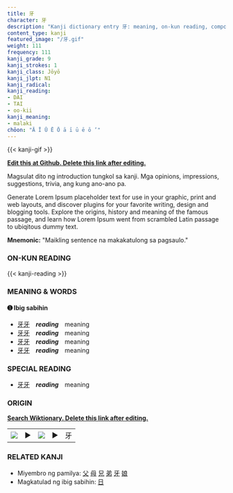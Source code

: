 ```yaml
---
title: 牙
character: 牙
description: "Kanji dictionary entry 牙: meaning, on-kun reading, compounds, origin, related kanji"
content_type: kanji
featured_image: "/牙.gif"
weight: 111
frequency: 111
kanji_grade: 9
kanji_strokes: 1
kanji_class: Jōyō
kanji_jlpt: N1
kanji_radical: 
kanji_reading: 
- DAI
- TAI
- oo-kii
kanji_meaning:
- malaki
chōon: "Ā Ī Ū Ē Ō ā ī ū ē ō ’"
---
```

[//]: # (Don't edit the line below. Kanji animated GIF code is automatically generated.)
{{< kanji-gif >}}

[//]: # (Edit below this line.)

**[Edit this at Github. Delete this link after editing.](https://github.com/tim0g/tim/tree/main/content/kanji/牙/index.md)**

Magsulat dito ng introduction tungkol sa kanji. Mga opinions, impressions, suggestions, trivia, ang kung ano-ano pa.

Generate Lorem Ipsum placeholder text for use in your graphic, print and web layouts, and discover plugins for your favorite writing, design and blogging tools. Explore the origins, history and meaning of the famous passage, and learn how Lorem Ipsum went from scrambled Latin passage to ubiqitous dummy text.
 
**Mnemonic:** "Maikling sentence na makakatulong sa pagsaulo."

### ON-KUN READING

[//]: # (Don't edit the line below. ON-KUN READING code is automatically generated.)
{{< kanji-reading >}}

### MEANING & WORDS

#### ➊ **Ibig sabihin**
  - [牙](../牙)[牙](../牙)　***reading***　meaning
  - [牙](../牙)[牙](../牙)　***reading***　meaning
  - [牙](../牙)[牙](../牙)　***reading***　meaning
  - [牙](../牙)[牙](../牙)　***reading***　meaning

### SPECIAL READING
  - [牙](../牙)[牙](../牙)　***reading***　meaning

### ORIGIN

**[Search Wiktionary. Delete this link after editing.](https://wiktionary.org/wiki/牙)**
<table class="kanji-table"><tr><td>
<img src="60px-牙-bronze.svg.png">
</td><td>▶</td><td>
<img src="60px-牙-oracle.svg.png">
</td><td>▶</td>
<td class="kanji-origin">牙</td>
</tr></table>

### RELATED KANJI
- Miyembro ng pamilya: [父](../父) [母](../母) [兄](../兄) [弟](../弟) [牙](../牙) [娘](../娘)
- Magkatulad ng ibig sabihin: [日](../日)
